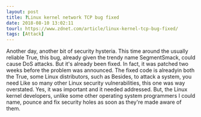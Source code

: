 ```yaml
---
layout: post
title: ?Linux kernel network TCP bug fixed
date: 2018-08-10 13:02:11
tourl: https://www.zdnet.com/article/linux-kernel-tcp-bug-fixed/
tags: [Attack]
---
```

Another day, another bit of security hysteria. This time around the usually reliable True, this bug, already given the trendy name SegmentSmack, could cause DoS attacks. But it's already been fixed. In fact, it was patched two weeks before the problem was announced. The fixed code is alreadyin both the True, some Linux distributors, such as Besides, to attack a system, you need Like so many other Linux security vulnerabilities, this one was way overstated. Yes, it was important and it needed addressed. But, the Linux kernel developers, unlike some other operating system programmers I could name, pounce and fix security holes as soon as they're made aware of them. 
